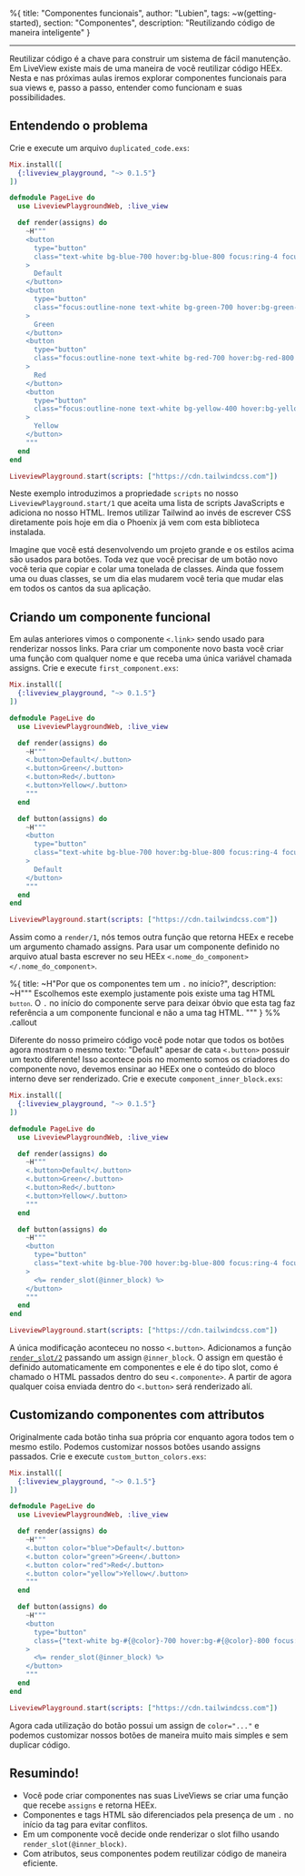 %{
title: "Componentes funcionais",
author: "Lubien",
tags: ~w(getting-started),
section: "Componentes",
description: "Reutilizando código de maneira inteligente"
}

---

Reutilizar código é a chave para construir um sistema de fácil manutenção. Em LiveView existe mais de uma maneira de você reutilizar código HEEx. Nesta e nas próximas aulas iremos explorar componentes funcionais para sua views e, passo a passo, entender como funcionam e suas possibilidades.

## Entendendo o problema

Crie e execute um arquivo `duplicated_code.exs`:

```elixir
Mix.install([
  {:liveview_playground, "~> 0.1.5"}
])

defmodule PageLive do
  use LiveviewPlaygroundWeb, :live_view

  def render(assigns) do
    ~H"""
    <button
      type="button"
      class="text-white bg-blue-700 hover:bg-blue-800 focus:ring-4 focus:ring-blue-300 font-medium rounded-lg text-sm px-5 py-2.5 me-2 mb-2 dark:bg-blue-600 dark:hover:bg-blue-700 focus:outline-none dark:focus:ring-blue-800"
    >
      Default
    </button>
    <button
      type="button"
      class="focus:outline-none text-white bg-green-700 hover:bg-green-800 focus:ring-4 focus:ring-green-300 font-medium rounded-lg text-sm px-5 py-2.5 me-2 mb-2 dark:bg-green-600 dark:hover:bg-green-700 dark:focus:ring-green-800"
    >
      Green
    </button>
    <button
      type="button"
      class="focus:outline-none text-white bg-red-700 hover:bg-red-800 focus:ring-4 focus:ring-red-300 font-medium rounded-lg text-sm px-5 py-2.5 me-2 mb-2 dark:bg-red-600 dark:hover:bg-red-700 dark:focus:ring-red-900"
    >
      Red
    </button>
    <button
      type="button"
      class="focus:outline-none text-white bg-yellow-400 hover:bg-yellow-500 focus:ring-4 focus:ring-yellow-300 font-medium rounded-lg text-sm px-5 py-2.5 me-2 mb-2 dark:focus:ring-yellow-900"
    >
      Yellow
    </button>
    """
  end
end

LiveviewPlayground.start(scripts: ["https://cdn.tailwindcss.com"])
```

Neste exemplo introduzimos a propriedade `scripts` no nosso `LiveviewPlayground.start/1` que aceita uma lista de scripts JavaScripts e adiciona no nosso HTML. Iremos utilizar Tailwind ao invés de escrever CSS diretamente pois hoje em dia o Phoenix já vem com esta biblioteca instalada.

Imagine que você está desenvolvendo um projeto grande e os estilos acima são usados para botões. Toda vez que você precisar de um botão novo você teria que copiar e colar uma tonelada de classes. Ainda que fossem uma ou duas classes, se um dia elas mudarem você teria que mudar elas em todos os cantos da sua aplicação.

## Criando um componente funcional

Em aulas anteriores vimos o componente `<.link>` sendo usado para renderizar nossos links. Para criar um componente novo basta você criar uma função com qualquer nome e que receba uma única variável chamada assigns. Crie e execute `first_component.exs`:

```elixir
Mix.install([
  {:liveview_playground, "~> 0.1.5"}
])

defmodule PageLive do
  use LiveviewPlaygroundWeb, :live_view

  def render(assigns) do
    ~H"""
    <.button>Default</.button>
    <.button>Green</.button>
    <.button>Red</.button>
    <.button>Yellow</.button>
    """
  end

  def button(assigns) do
    ~H"""
    <button
      type="button"
      class="text-white bg-blue-700 hover:bg-blue-800 focus:ring-4 focus:ring-blue-300 font-medium rounded-lg text-sm px-5 py-2.5 me-2 mb-2 dark:bg-blue-600 dark:hover:bg-blue-700 focus:outline-none dark:focus:ring-blue-800"
    >
      Default
    </button>
    """
  end
end

LiveviewPlayground.start(scripts: ["https://cdn.tailwindcss.com"])
```

Assim como a `render/1`, nós temos outra função que retorna HEEx e recebe um argumento chamado assigns. Para usar um componente definido no arquivo atual basta escrever no seu HEEx `<.nome_do_component></.nome_do_component>`.

%{
title: ~H"Por que os componentes tem um <code>.</code> no início?",
description: ~H"""
Escolhemos este exemplo justamente pois existe uma tag HTML <code>`button`</code>. O <code>.</code> no início do componente serve para deixar óbvio que esta tag faz referência a um componente funcional e não a uma tag HTML.
"""
} %% .callout

Diferente do nosso primeiro código você pode notar que todos os botões agora mostram o mesmo texto: "Default" apesar de cata `<.button>` possuir um texto diferente! Isso acontece pois no momento somos os criadores do componente novo, devemos ensinar ao HEEx one o conteúdo do bloco interno deve ser renderizado. Crie e execute `component_inner_block.exs`:

```elixir
Mix.install([
  {:liveview_playground, "~> 0.1.5"}
])

defmodule PageLive do
  use LiveviewPlaygroundWeb, :live_view

  def render(assigns) do
    ~H"""
    <.button>Default</.button>
    <.button>Green</.button>
    <.button>Red</.button>
    <.button>Yellow</.button>
    """
  end

  def button(assigns) do
    ~H"""
    <button
      type="button"
      class="text-white bg-blue-700 hover:bg-blue-800 focus:ring-4 focus:ring-blue-300 font-medium rounded-lg text-sm px-5 py-2.5 me-2 mb-2 dark:bg-blue-600 dark:hover:bg-blue-700 focus:outline-none dark:focus:ring-blue-800"
    >
      <%= render_slot(@inner_block) %>
    </button>
    """
  end
end

LiveviewPlayground.start(scripts: ["https://cdn.tailwindcss.com"])
```

A única modificação aconteceu no nosso `<.button>`. Adicionamos a função [`render_slot/2`](https://hexdocs.pm/phoenix_live_view/Phoenix.Component.html#render_slot/2) passando um assign `@inner_block`. O assign em questão é definido automaticamente em componentes e ele é do tipo slot, como é chamado o HTML passados dentro do seu `<.componente>`. A partir de agora qualquer coisa enviada dentro do `<.button>` será renderizado alí.

## Customizando componentes com attributos

Originalmente cada botão tinha sua própria cor enquanto agora todos tem o mesmo estilo. Podemos customizar nossos botões usando assigns passados. Crie e execute `custom_button_colors.exs`:

```elixir
Mix.install([
  {:liveview_playground, "~> 0.1.5"}
])

defmodule PageLive do
  use LiveviewPlaygroundWeb, :live_view

  def render(assigns) do
    ~H"""
    <.button color="blue">Default</.button>
    <.button color="green">Green</.button>
    <.button color="red">Red</.button>
    <.button color="yellow">Yellow</.button>
    """
  end

  def button(assigns) do
    ~H"""
    <button
      type="button"
      class={"text-white bg-#{@color}-700 hover:bg-#{@color}-800 focus:ring-4 focus:ring-#{@color}-300 font-medium rounded-lg text-sm px-5 py-2.5 me-2 mb-2 dark:bg-#{@color}-600 dark:hover:bg-#{@color}-700 focus:outline-none dark:focus:ring-#{@color}-800"}
    >
      <%= render_slot(@inner_block) %>
    </button>
    """
  end
end

LiveviewPlayground.start(scripts: ["https://cdn.tailwindcss.com"])
```

Agora cada utilização do botão possui um assign de `color="..."` e podemos customizar nossos botões de maneira muito mais simples e sem duplicar código.

## Resumindo!

- Você pode criar componentes nas suas LiveViews se criar uma função que recebe `assigns` e retorna HEEx.
- Componentes e tags HTML são diferenciados pela presença de um `.` no início da tag para evitar conflitos.
- Em um componente você decide onde renderizar o slot filho usando `render_slot(@inner_block)`.
- Com atributos, seus componentes podem reutilizar código de maneira eficiente.
